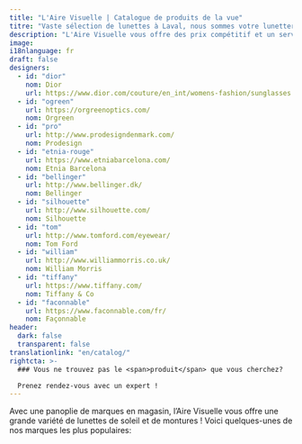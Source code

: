 ```yaml
---
title: "L'Aire Visuelle | Catalogue de produits de la vue"
titre: "Vaste sélection de lunettes à Laval, nous sommes votre lunetterie"
description: "L'Aire Visuelle vous offre des prix compétitif et un service d'optométrie et de lunetterie imbattable dans la région de Laval"
image: 
i18nlanguage: fr
draft: false
designers:
  - id: "dior"
    nom: Dior
    url: https://www.dior.com/couture/en_int/womens-fashion/sunglasses
  - id: "ogreen"
    url: https://orgreenoptics.com/
    nom: Orgreen
  - id: "pro"
    url: http://www.prodesigndenmark.com/
    nom: Prodesign
  - id: "etnia-rouge"
    url: https://www.etniabarcelona.com/
    nom: Etnia Barcelona
  - id: "bellinger"
    url: http://www.bellinger.dk/
    nom: Bellinger
  - id: "silhouette"
    url: http://www.silhouette.com/
    nom: Silhouette
  - id: "tom"
    url: http://www.tomford.com/eyewear/
    nom: Tom Ford
  - id: "william"
    url: http://www.williammorris.co.uk/
    nom: William Morris
  - id: "tiffany"
    url: https://www.tiffany.com/
    nom: Tiffany & Co
  - id: "faconnable"
    url: https://www.faconnable.com/fr/
    nom: Façonnable
header:
  dark: false
  transparent: false
translationlink: "en/catalog/"
rightcta: >-
  ### Vous ne trouvez pas le <span>produit</span> que vous cherchez?

  Prenez rendez-vous avec un expert !
---
```


Avec une panoplie de marques en magasin, l’Aire Visuelle vous offre une grande variété de lunettes de soleil et de montures ! Voici quelques-unes de nos marques les plus populaires: